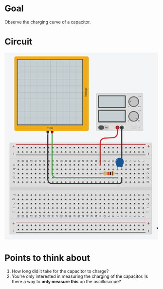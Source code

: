 # Goal 
Observe the charging curve of a capacitor.

# Circuit
![circuit_capacitor](./img/circuit_capacitor.png)

# Points to think about
1. How long did it take for the capacitor to charge? 
2. You're only interested in measuring the charging of the capacitor. Is there a way to **only measure this** on the oscilloscope?
